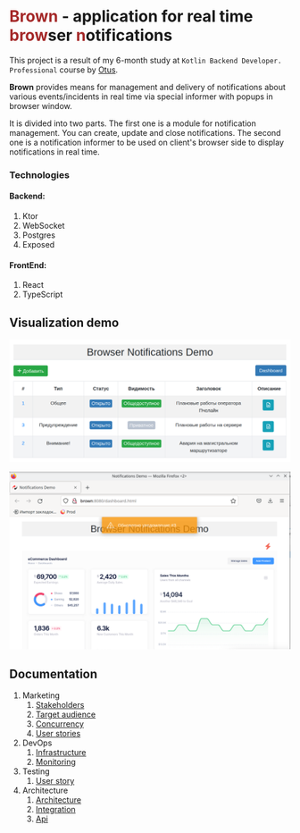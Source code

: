 # <span style="color:brown">Brown</span> - application for real time <span style="color:brown">brow</span>ser <span style="color:brown">n</span>otifications 

This project is a result of my 6-month study at `Kotlin Backend Developer. Professional` course by [Otus](https://otus.ru).

**Brown** provides means for management and delivery of notifications about various events/incidents in real time via special informer with popups in browser window.

It is divided into two parts. The first one is a module for notification management. You can create, update and close notifications.
The second one is a notification informer to be used on client's browser side to display notifications in real time.


### Technologies
#### Backend:
1. Ktor
2. WebSocket
3. Postgres
4. Exposed

#### FrontEnd:
   1. React
   2. TypeScript

## Visualization demo
![Notifications Management Module](docs/images/notification_management_main_page.png)

![Notifications Management Module](docs/images/notification_informer.png)

## Documentation

1. Marketing
    1. [Stakeholders](./docs/01-marketing/02-stakeholders.md)
    2. [Target audience](./docs/01-marketing/01-target-audience.md)
    3. [Concurrency](./docs/01-marketing/03-concurrency.md)
    4. [User stories](./docs/01-marketing/05-user-stories.md)
2. DevOps
    1. [Infrastructure](./docs/02-devops/01-infrastruture.md)
    2. [Monitoring](./docs/02-devops/02-monitoring.md)
3. Testing
    1. [User story](./docs/03-testing/01-user-story.md)
4. Architecture
   1. [Architecture](./docs/04-architecture/01-arch.md)
   2. [Integration](./docs/04-architecture/02-integration.md)
   3. [Api](./docs/04-architecture/03-api.md)
